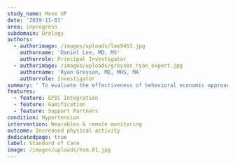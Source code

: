 ```yaml
---
study_name: Move UP
date: '2019-11-01'
area: inprogress
subdomain: Urology
authors:
  - authorimage: /images/uploads/lee9453.jpg
    authorname: 'Daniel Lee, MD, MS'
    authorrole: Principal Investigator
  - authorimage: /images/uploads/greysen_ryan_expert.jpg
    authorname: 'Ryan Greyson, MD, MHS, MA'
    authorrole: Investigator
summary: ' To evaluate the effectiveness of behavioral economic approaches to increase patient mobility and reduce mobility disability and postoperative complications.'
features:
  - feature: EPIC Integration
  - feature: Gamification
  - feature: Support Partners
condition: Hypertension
intervention: Wearables & remote monitoring
outcome: Increased physical activity
dedicatedpage: true
label: Standard of Care 
image: /images/uploads/hsm.01.jpg
---
```


